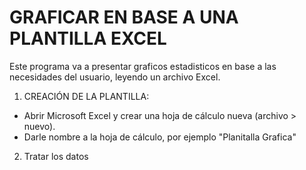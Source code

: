 # GRAFICAR EN BASE A UNA PLANTILLA EXCEL

Este programa va a presentar graficos estadisticos en base a las necesidades del usuario, leyendo un archivo Excel.

1.  CREACIÓN DE LA PLANTILLA:
   - Abrir Microsoft Excel y crear una hoja de cálculo nueva (archivo > nuevo).
   - Darle nombre a la hoja de cálculo, por ejemplo "Planitalla Grafica"
2. Tratar los datos
